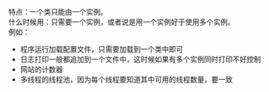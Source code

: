 特点：一个类只能由一个实例。  
什么时候用：只需要一个实例，或者说是用一个实例好于使用多个实例。  
例如：  
* 程序运行加载配置文件，只需要加载到一个类中即可
* 日志打印一般都追加到一个文件中，这时候如果有多个实例同时打印不好控制
* 网站的计数器
* 多线程的线程池，因为每个线程要知道其中可用的线程数量，要一致

